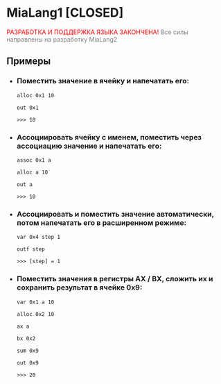 # MiaLang1 [CLOSED]


<span style="color:red">РАЗРАБОТКА И ПОДДЕРЖКА ЯЗЫКА ЗАКОНЧЕНА!</span>
<span style="color:grey">Все силы направлены на разработку MiaLang2 </span>


## Примеры

* ### Поместить значение в ячейку и напечатать его:

    `alloc 0x1 10`
    
    `out 0x1`

    `>>> 10`

* ### Ассоциировать ячейку с именем, поместить через ассоциацию значение и напечатать его:
    
    `assoc 0x1 a`

    `alloc a 10`

    `out a`

    `>>> 10`

* ### Ассоциировать и поместить значение автоматически, потом напечатать его в расширенном режиме: 
    `var 0x4 step 1`

    `outf step`

    `>>> [step] = 1`

* ### Поместить значения в регистры AX / BX, сложить их и сохранить результат в ячейке 0x9:
    `var 0x1 a 10`

    `alloc 0x2 10`

    `ax a`

    `bx 0x2`

    `sum 0x9`

    `out 0x9`

    `>>> 20`